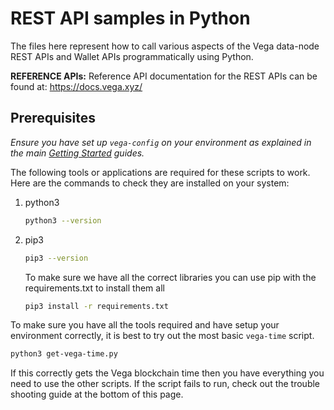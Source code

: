 # REST API samples in Python 

The files here represent how to call various aspects of the Vega data-node REST APIs and Wallet APIs programmatically using Python.

**REFERENCE APIs:** Reference API documentation for the REST APIs can be found at: https://docs.vega.xyz/


## Prerequisites 

*Ensure you have set up `vega-config` on your environment as explained in the main [Getting Started](../) guides.*

The following tools or applications are required for these scripts to work. Here are the commands to check they are installed on your system:

1. python3
   ```bash
   python3 --version
   ```
1. pip3
    ```bash
    pip3 --version
    ```
    To make sure we have all the correct libraries you can use pip with the requirements.txt to install them all
    ```bash
    pip3 install -r requirements.txt
    ```

To make sure you have all the tools required and have setup your environment correctly, it is best to try out the most basic `vega-time` script.

```bash
python3 get-vega-time.py
```

If this correctly gets the Vega blockchain time then you have everything you need to use the other scripts. If the script fails to run, check out the trouble shooting guide at the bottom of this page.

